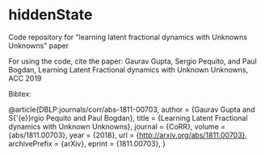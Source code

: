 # hiddenState
Code repository for "learning latent fractional dynamics with Unknowns Unknowns" paper

For using the code, cite the paper: Gaurav Gupta, Sergio Pequito, and Paul Bogdan, Learning Latent Fractional dynamics with Unknown Unknowns, ACC 2019

Bibtex:

@article{DBLP:journals/corr/abs-1811-00703,
  author    = {Gaurav Gupta and
               S{\'{e}}rgio Pequito and
               Paul Bogdan},
  title     = {Learning Latent Fractional dynamics with Unknown Unknowns},
  journal   = {CoRR},
  volume    = {abs/1811.00703},
  year      = {2018},
  url       = {http://arxiv.org/abs/1811.00703},
  archivePrefix = {arXiv},
  eprint    = {1811.00703},
}
